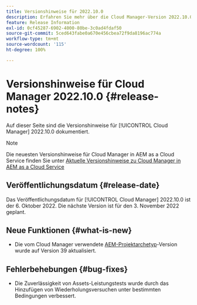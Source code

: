 ```yaml
---
title: Versionshinweise für 2022.10.0
description: Erfahren Sie mehr über die Cloud Manager-Version 2022.10.0.
feature: Release Information
exl-id: 0cf45287-6902-4000-80be-3c0ad4fdaf50
source-git-commit: 5ced643fabe0a670e456cbea72f9da8196ac774a
workflow-type: tm+mt
source-wordcount: '115'
ht-degree: 100%

---
```


# Versionshinweise für Cloud Manager 2022.10.0 {#release-notes}

Auf dieser Seite sind die Versionshinweise für [!UICONTROL Cloud Manager] 2022.10.0 dokumentiert.

>[!NOTE]
>
>Die neuesten Versionshinweise für Cloud Manager in AEM as a Cloud Service finden Sie unter [Aktuelle Versionshinweise zu Cloud Manager in AEM as a Cloud Service](https://experienceleague.adobe.com/de/docs/experience-manager-cloud-service/content/release-notes/cloud-manager/current)

## Veröffentlichungsdatum {#release-date}

Das Veröffentlichungsdatum für [!UICONTROL Cloud Manager] 2022.10.0 ist der 6. Oktober 2022. Die nächste Version ist für den 3. November 2022 geplant.

## Neue Funktionen {#what-is-new}

* Die vom Cloud Manager verwendete [AEM-Projektarchetyp](https://experienceleague.adobe.com/de/docs/experience-manager-core-components/using/developing/archetype/overview)-Version wurde auf Version 39 aktualisiert.

## Fehlerbehebungen {#bug-fixes}

* Die Zuverlässigkeit von Assets-Leistungstests wurde durch das Hinzufügen von Wiederholungsversuchen unter bestimmten Bedingungen verbessert.

